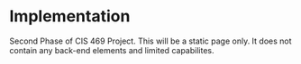 # Implementation
Second Phase of CIS 469 Project. This will be a static page only. It does not contain any back-end elements and limited capabilites.

